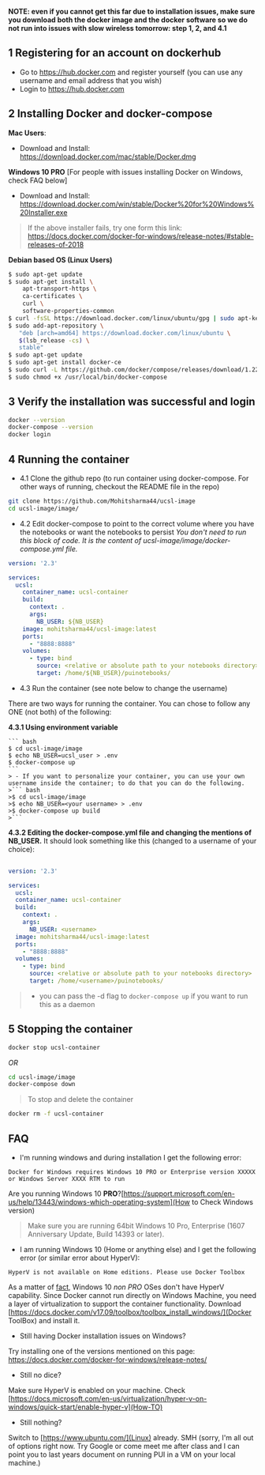 **NOTE: even if you cannot get this far due to installation issues, make sure you download both the docker image and the docker software so we do not run into issues with slow wireless tomorrow: step 1, 2, and 4.1**



## 1 Registering for an account on dockerhub
- Go to https://hub.docker.com and register yourself (you can use any username and email address that you wish)
- Login to https://hub.docker.com

## 2 Installing Docker and docker-compose
**Mac Users**:
- Download and Install: https://download.docker.com/mac/stable/Docker.dmg

**Windows 10 PRO** [For people with issues installing Docker on Windows, check FAQ below]
- Download and Install: https://download.docker.com/win/stable/Docker%20for%20Windows%20Installer.exe
> If the above installer fails, try one form this link: https://docs.docker.com/docker-for-windows/release-notes/#stable-releases-of-2018

**Debian based OS (Linux Users)**
``` bash
$ sudo apt-get update
$ sudo apt-get install \
    apt-transport-https \
    ca-certificates \
    curl \
    software-properties-common
$ curl -fsSL https://download.docker.com/linux/ubuntu/gpg | sudo apt-key add -
$ sudo add-apt-repository \
   "deb [arch=amd64] https://download.docker.com/linux/ubuntu \
   $(lsb_release -cs) \
   stable"
$ sudo apt-get update
$ sudo apt-get install docker-ce
$ sudo curl -L https://github.com/docker/compose/releases/download/1.22.0/docker-compose-$(uname -s)-$(uname -m) -o /usr/local/bin/docker-compose
$ sudo chmod +x /usr/local/bin/docker-compose
```

## 3 Verify the installation was successful and login
``` bash
docker --version
docker-compose --version
docker login
```

## 4 Running the container
* 4.1 Clone the github repo (to run container using docker-compose. For other ways of running, checkout the README file in the repo)
``` bash
git clone https://github.com/Mohitsharma44/ucsl-image
cd ucsl-image/image/
```

* 4.2 Edit docker-compose to point to the correct volume where you have the notebooks or want the notebooks to persist
*You don't need to run this block of code. It is the content of ucsl-image/image/docker-compose.yml file.*

``` yaml
version: '2.3'

services:
  ucsl:
    container_name: ucsl-container
    build:
      context: .
      args:
        NB_USER: ${NB_USER}
    image: mohitsharma44/ucsl-image:latest
    ports:
      - "8888:8888"
    volumes:
      - type: bind
        source: <relative or absolute path to your notebooks directory>
        target: /home/${NB_USER}/puinotebooks/
```

* 4.3 Run the container (see note below to change the username)

There are two ways for running the container. You can chose to follow any ONE (not both) of the following:

**4.3.1 Using environment variable**
    
    ``` bash
    $ cd ucsl-image/image
    $ echo NB_USER=ucsl_user > .env
    $ docker-compose up
    ```
    > - If you want to personalize your container, you can use your own username inside the container; to do that you can do the following. 
    >``` bash
    >$ cd ucsl-image/image
    >$ echo NB_USER=<your username> > .env
    >$ docker-compose up build
    >```
    
**4.3.2 Editing the docker-compose.yml file and changing the mentions of NB_USER.** 
It should look something like this (changed <username> to a username of your choice):
``` yaml
    
version: '2.3'

services:
  ucsl:
  container_name: ucsl-container
  build:
    context: .
    args:
      NB_USER: <username>
  image: mohitsharma44/ucsl-image:latest
  ports:
    - "8888:8888"
  volumes:
    - type: bind
      source: <relative or absolute path to your notebooks directory>
      target: /home/<username>/puinotebooks/   
```

> - you can pass the -d flag to `docker-compose up` if you want to run this as a daemon

## 5 Stopping the container
``` bash
docker stop ucsl-container
```
*OR*
``` bash
cd ucsl-image/image
docker-compose down
```
> To stop and delete the container
``` bash
docker rm -f ucsl-container
```


## FAQ

- I'm running windows and during installation I get the following error:

```
Docker for Windows requires Windows 10 PRO or Enterprise version XXXXX or Windows Server XXXX RTM to run
```
Are you running Windows 10 **PRO**?[https://support.microsoft.com/en-us/help/13443/windows-which-operating-system](How to Check Windows version)

> Make sure you are running 64bit Windows 10 Pro, Enterprise (1607 Anniversary Update, Build 14393 or later).

- I am running Windows 10 (Home or anything else) and I get the following error (or similar error about HyperV):

```
HyperV is not available on Home editions. Please use Docker Toolbox
```
As a matter of [fact](https://docs.docker.com/docker-for-windows/install/#download-docker-for-windows), Windows 10 *non PRO* OSes don't have HyperV capability. Since Docker cannot run directly on Windows Machine, you need a layer of virtualization to support the container functionality.
Download [https://docs.docker.com/v17.09/toolbox/toolbox_install_windows/](Docker ToolBox) and install it.

- Still having Docker installation issues on Windows?

Try installing one of the versions mentioned on this page:
https://docs.docker.com/docker-for-windows/release-notes/

- Still no dice?

Make sure HyperV is enabled on your machine. Check [https://docs.microsoft.com/en-us/virtualization/hyper-v-on-windows/quick-start/enable-hyper-v](How-TO)

- Still nothing?

Switch to [https://www.ubuntu.com/](Linux) already. SMH
(sorry, I'm all out of options right now. Try Google or come meet me after class and I can point you to last years document on running PUI in a VM on your local machine.)
